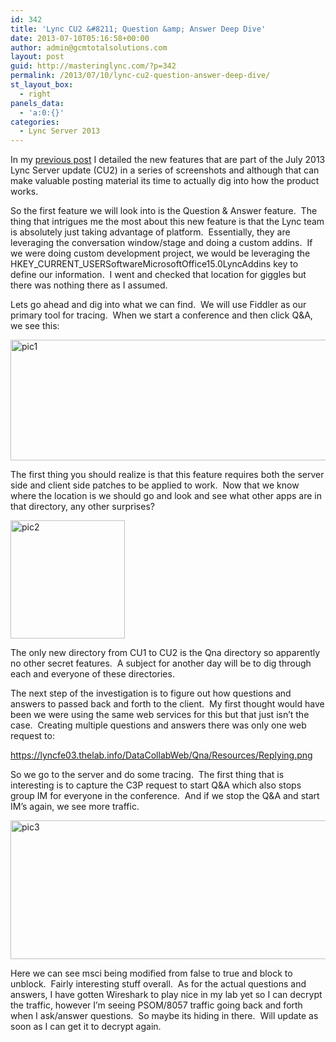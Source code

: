 ```yaml
---
id: 342
title: 'Lync CU2 &#8211; Question &amp; Answer Deep Dive'
date: 2013-07-10T05:16:58+00:00
author: admin@gcmtotalsolutions.com
layout: post
guid: http://masteringlync.com/?p=342
permalink: /2013/07/10/lync-cu2-question-answer-deep-dive/
st_layout_box:
  - right
panels_data:
  - 'a:0:{}'
categories:
  - Lync Server 2013
---
```

In my [previous post](http://masteringlync.com/2013/07/09/lync-client-july-2013-update-cu2-details/) I detailed the new features that are part of the July 2013 Lync Server update (CU2) in a series of screenshots and although that can make valuable posting material its time to actually dig into how the product works.

So the first feature we will look into is the Question & Answer feature.  The thing that intrigues me the most about this new feature is that the Lync team is absolutely just taking advantage of platform.  Essentially, they are leveraging the conversation window/stage and doing a custom addins.  If we were doing custom development project, we would be leveraging the HKEY\_CURRENT\_USERSoftwareMicrosoftOffice15.0LyncAddins key to define our information.  I went and checked that location for giggles but there was nothing there as I assumed.

Lets go ahead and dig into what we can find.  We will use Fiddler as our primary tool for tracing.  When we start a conference and then click Q&A, we see this:

<a href="http://masteringlync.com/2013/07/10/lync-cu2-question-answer-deep-dive/pic1-8/" rel="attachment wp-att-343"><img class="alignnone wp-image-343 size-full" src="https://i1.wp.com/masteringlync.gcmtotalsolutions.com/wp-content/uploads/sites/2/2013/07/pic13.png?resize=701%2C193&#038;ssl=1" alt="pic1" width="701" height="193" srcset="https://i2.wp.com/masteringlync.com/wp-content/uploads/sites/2/2013/07/pic13.png?w=701&ssl=1 701w, https://i2.wp.com/masteringlync.com/wp-content/uploads/sites/2/2013/07/pic13.png?resize=300%2C83&ssl=1 300w" sizes="(max-width: 701px) 100vw, 701px" data-recalc-dims="1" /></a>

The first thing you should realize is that this feature requires both the server side and client side patches to be applied to work.  Now that we know where the location is we should go and look and see what other apps are in that directory, any other surprises?

<a href="http://masteringlync.com/2013/07/10/lync-cu2-question-answer-deep-dive/pic2-6/" rel="attachment wp-att-344"><img class="alignnone wp-image-344 size-full" src="https://i2.wp.com/masteringlync.gcmtotalsolutions.com/wp-content/uploads/sites/2/2013/07/pic21.png?resize=183%2C189&#038;ssl=1" alt="pic2" width="183" height="189" data-recalc-dims="1" /></a>

The only new directory from CU1 to CU2 is the Qna directory so apparently no other secret features.  A subject for another day will be to dig through each and everyone of these directories.

The next step of the investigation is to figure out how questions and answers to passed back and forth to the client.  My first thought would have been we were using the same web services for this but that just isn&#8217;t the case.  Creating multiple questions and answers there was only one web request to:

<https://lyncfe03.thelab.info/DataCollabWeb/Qna/Resources/Replying.png>

So we go to the server and do some tracing.  The first thing that is interesting is to capture the C3P request to start Q&A which also stops group IM for everyone in the conference.  And if we stop the Q&A and start IM&#8217;s again, we see more traffic.

<a href="http://masteringlync.com/2013/07/10/lync-cu2-question-answer-deep-dive/pic3-6/" rel="attachment wp-att-345"><img class="alignnone wp-image-345 size-large" src="https://i0.wp.com/masteringlync.gcmtotalsolutions.com/wp-content/uploads/sites/2/2013/07/pic32-1024x284.png?resize=800%2C222&#038;ssl=1" alt="pic3" width="800" height="222" srcset="https://i1.wp.com/masteringlync.com/wp-content/uploads/sites/2/2013/07/pic32.png?resize=1024%2C284&ssl=1 1024w, https://i1.wp.com/masteringlync.com/wp-content/uploads/sites/2/2013/07/pic32.png?resize=300%2C83&ssl=1 300w, https://i1.wp.com/masteringlync.com/wp-content/uploads/sites/2/2013/07/pic32.png?resize=768%2C213&ssl=1 768w, https://i1.wp.com/masteringlync.com/wp-content/uploads/sites/2/2013/07/pic32.png?w=1175&ssl=1 1175w" sizes="(max-width: 800px) 100vw, 800px" data-recalc-dims="1" /></a>

Here we can see msci being modified from false to true and block to unblock.  Fairly interesting stuff overall.  As for the actual questions and answers, I have gotten Wireshark to play nice in my lab yet so I can decrypt the traffic, however I&#8217;m seeing PSOM/8057 traffic going back and forth when I ask/answer questions.  So maybe its hiding in there.  Will update as soon as I can get it to decrypt again.

&nbsp;